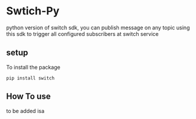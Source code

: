 # Swtich-Py

python version of switch sdk, you can publish message on any topic using this sdk to trigger all configured
subscribers at switch service

## setup

To install the package

```shell
pip install switch
```

## How To use

to be added isa
